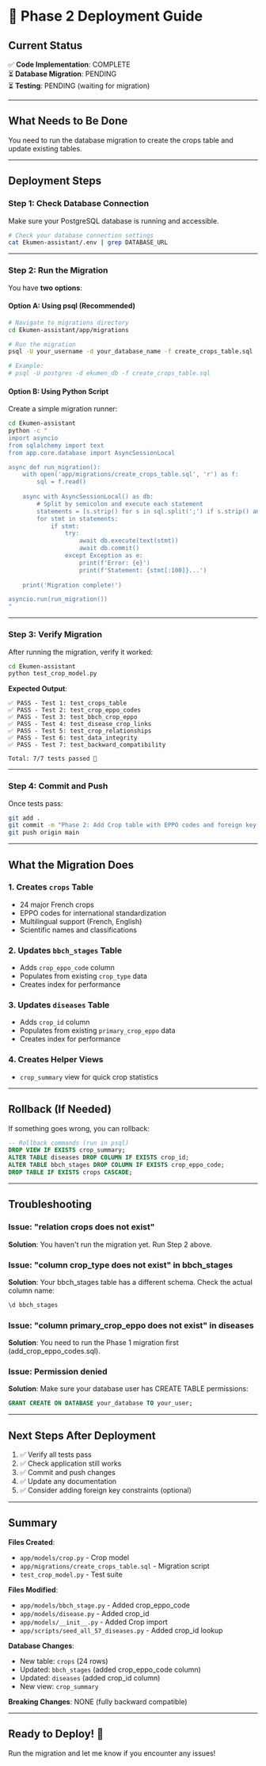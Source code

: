 # 🚀 Phase 2 Deployment Guide

## Current Status

✅ **Code Implementation**: COMPLETE  
⏳ **Database Migration**: PENDING  
⏳ **Testing**: PENDING (waiting for migration)

---

## What Needs to Be Done

You need to run the database migration to create the crops table and update existing tables.

---

## Deployment Steps

### Step 1: Check Database Connection

Make sure your PostgreSQL database is running and accessible.

```bash
# Check your database connection settings
cat Ekumen-assistant/.env | grep DATABASE_URL
```

---

### Step 2: Run the Migration

You have **two options**:

#### **Option A: Using psql (Recommended)**

```bash
# Navigate to migrations directory
cd Ekumen-assistant/app/migrations

# Run the migration
psql -U your_username -d your_database_name -f create_crops_table.sql

# Example:
# psql -U postgres -d ekumen_db -f create_crops_table.sql
```

#### **Option B: Using Python Script**

Create a simple migration runner:

```bash
cd Ekumen-assistant
python -c "
import asyncio
from sqlalchemy import text
from app.core.database import AsyncSessionLocal

async def run_migration():
    with open('app/migrations/create_crops_table.sql', 'r') as f:
        sql = f.read()
    
    async with AsyncSessionLocal() as db:
        # Split by semicolon and execute each statement
        statements = [s.strip() for s in sql.split(';') if s.strip() and not s.strip().startswith('--')]
        for stmt in statements:
            if stmt:
                try:
                    await db.execute(text(stmt))
                    await db.commit()
                except Exception as e:
                    print(f'Error: {e}')
                    print(f'Statement: {stmt[:100]}...')
        
    print('Migration complete!')

asyncio.run(run_migration())
"
```

---

### Step 3: Verify Migration

After running the migration, verify it worked:

```bash
cd Ekumen-assistant
python test_crop_model.py
```

**Expected Output**:
```
✅ PASS - Test 1: test_crops_table
✅ PASS - Test 2: test_crop_eppo_codes
✅ PASS - Test 3: test_bbch_crop_eppo
✅ PASS - Test 4: test_disease_crop_links
✅ PASS - Test 5: test_crop_relationships
✅ PASS - Test 6: test_data_integrity
✅ PASS - Test 7: test_backward_compatibility

Total: 7/7 tests passed 🎉
```

---

### Step 4: Commit and Push

Once tests pass:

```bash
git add .
git commit -m "Phase 2: Add Crop table with EPPO codes and foreign key relationships"
git push origin main
```

---

## What the Migration Does

### 1. Creates `crops` Table
- 24 major French crops
- EPPO codes for international standardization
- Multilingual support (French, English)
- Scientific names and classifications

### 2. Updates `bbch_stages` Table
- Adds `crop_eppo_code` column
- Populates from existing `crop_type` data
- Creates index for performance

### 3. Updates `diseases` Table
- Adds `crop_id` column
- Populates from existing `primary_crop_eppo` data
- Creates index for performance

### 4. Creates Helper Views
- `crop_summary` view for quick crop statistics

---

## Rollback (If Needed)

If something goes wrong, you can rollback:

```sql
-- Rollback commands (run in psql)
DROP VIEW IF EXISTS crop_summary;
ALTER TABLE diseases DROP COLUMN IF EXISTS crop_id;
ALTER TABLE bbch_stages DROP COLUMN IF EXISTS crop_eppo_code;
DROP TABLE IF EXISTS crops CASCADE;
```

---

## Troubleshooting

### Issue: "relation crops does not exist"
**Solution**: You haven't run the migration yet. Run Step 2 above.

### Issue: "column crop_type does not exist" in bbch_stages
**Solution**: Your bbch_stages table has a different schema. Check the actual column name:
```sql
\d bbch_stages
```

### Issue: "column primary_crop_eppo does not exist" in diseases
**Solution**: You need to run the Phase 1 migration first (add_crop_eppo_codes.sql).

### Issue: Permission denied
**Solution**: Make sure your database user has CREATE TABLE permissions:
```sql
GRANT CREATE ON DATABASE your_database TO your_user;
```

---

## Next Steps After Deployment

1. ✅ Verify all tests pass
2. ✅ Check application still works
3. ✅ Commit and push changes
4. ✅ Update any documentation
5. ✅ Consider adding foreign key constraints (optional)

---

## Summary

**Files Created**:
- `app/models/crop.py` - Crop model
- `app/migrations/create_crops_table.sql` - Migration script
- `test_crop_model.py` - Test suite

**Files Modified**:
- `app/models/bbch_stage.py` - Added crop_eppo_code
- `app/models/disease.py` - Added crop_id
- `app/models/__init__.py` - Added Crop import
- `app/scripts/seed_all_57_diseases.py` - Added crop_id lookup

**Database Changes**:
- New table: `crops` (24 rows)
- Updated: `bbch_stages` (added crop_eppo_code column)
- Updated: `diseases` (added crop_id column)
- New view: `crop_summary`

**Breaking Changes**: NONE (fully backward compatible)

---

## Ready to Deploy! 🚀

Run the migration and let me know if you encounter any issues!

